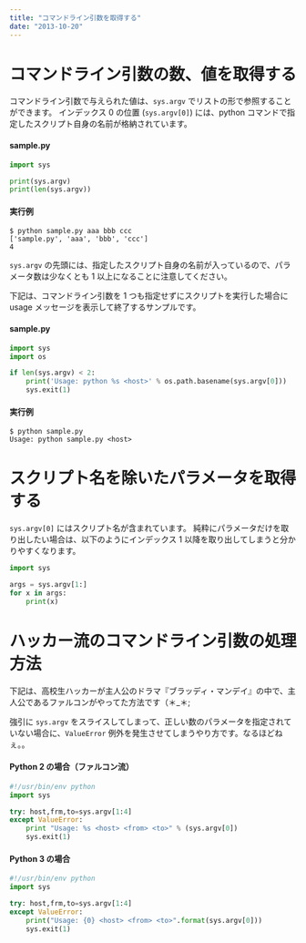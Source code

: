 ```yaml
---
title: "コマンドライン引数を取得する"
date: "2013-10-20"
---
```


コマンドライン引数の数、値を取得する
====

コマンドライン引数で与えられた値は、`sys.argv` でリストの形で参照することができます。
インデックス 0 の位置 (`sys.argv[0]`) には、python コマンドで指定したスクリプト自身の名前が格納されています。

#### sample.py
```python
import sys

print(sys.argv)
print(len(sys.argv))
```

#### 実行例
```
$ python sample.py aaa bbb ccc
['sample.py', 'aaa', 'bbb', 'ccc']
4
```

`sys.argv` の先頭には、指定したスクリプト自身の名前が入っているので、パラメータ数は少なくとも 1 以上になることに注意してください。

下記は、コマンドライン引数を 1 つも指定せずにスクリプトを実行した場合に usage メッセージを表示して終了するサンプルです。

#### sample.py
```python
import sys
import os

if len(sys.argv) < 2:
    print('Usage: python %s <host>' % os.path.basename(sys.argv[0]))
    sys.exit(1)
```

#### 実行例
```
$ python sample.py
Usage: python sample.py <host>
```


スクリプト名を除いたパラメータを取得する
====

`sys.argv[0]` にはスクリプト名が含まれています。
純粋にパラメータだけを取り出したい場合は、以下のようにインデックス 1 以降を取り出してしまうと分かりやすくなります。

```python
import sys

args = sys.argv[1:]
for x in args:
    print(x)
```


ハッカー流のコマンドライン引数の処理方法
====

下記は、高校生ハッカーが主人公のドラマ『ブラッディ・マンデイ』の中で、主人公であるファルコンがやってた方法です（＊_＊;

強引に `sys.argv` をスライスしてしまって、正しい数のパラメータを指定されていない場合に、`ValueError` 例外を発生させてしまうやり方です。なるほどねぇ。。

#### Python 2 の場合（ファルコン流）
```python
#!/usr/bin/env python
import sys

try: host,frm,to=sys.argv[1:4]
except ValueError:
    print "Usage: %s <host> <from> <to>" % (sys.argv[0])
    sys.exit(1)
```

#### Python 3 の場合
```python
#!/usr/bin/env python
import sys

try: host,frm,to=sys.argv[1:4]
except ValueError:
    print("Usage: {0} <host> <from> <to>".format(sys.argv[0]))
    sys.exit(1)
```

